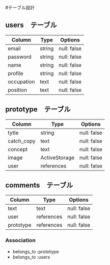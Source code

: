 #テーブル設計

## users　テーブル

| Column   | Type   | Options     |
| -------- | ------ | ----------- |
| email    | string | null: false |
| password | string | null: false |
| name     | string | null: false |
| profile  | string | null: false |
| occupation| text  | null: false |
| position | text   | null: false |

## prototype　テーブル

| Column   | Type   | Options     |
| -------- | ------ | ----------- |
| tytle    | string | null: false |
| catch_copy| text  | null: false |
| concept  | text   | null: false |
| image    | ActiveStorage| null: false |
| user     | references| null: false |

## comments　テーブル

| Column   | Type   | Options     |
| -------- | ------ | ----------- |
| text     | text   | null: false |
| user     | references| null: false |
| prototype| references| null: false |

### Association

- belongs_to :prototype
- belongs_to :users
